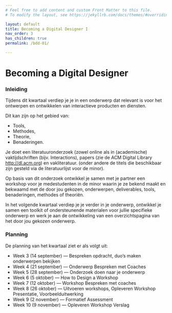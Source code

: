 ```yaml
---
# Feel free to add content and custom Front Matter to this file.
# To modify the layout, see https://jekyllrb.com/docs/themes/#overriding-theme-defaults

layout: default
title: Becoming a Digital Designer I
nav_order: 3
has_children: true
permalink: /bdd-01/

---
```


# Becoming a Digital Designer

### Inleiding

Tijdens dit kwartaal verdiep je je in een onderwerp dat relevant is voor het ontwerpen en ontwikkelen van interactieve producten en diensten. 

Dit kan zijn op het gebied van:
- Tools, 
- Methodes,
- Theorie,
- Benaderingen. 

Je doet een literatuuronderzoek (zowel online als in (academische) vaktijdschriften (bijv. Interactions), papers (zie de ACM Digital Library http://dl.acm.org) en vakliteratuur. (onder andere de titels die beschikbaar zijn gesteld via de literatuurlijst voor de minor). 

Op basis van dit onderzoek ontwikkel je samen met je partner een workshop voor je medestudenten in de minor waarin je ze bekend maakt en bekwaamd met de door jou gekozen, onderwerpen, deliverables, tools, benaderingen, methodes of theoriën. 

In het volgende kwartaal verdiep je je verder in je onderwerp, ontwikkel je samen een toolkit of ondersteunende materialen voor jullie specifieke onderwerp en werk je aan de ontwikkeling van een overzichtspagina van het door jou gekozen onderwerp.


### Planning

De planning van het kwartaal ziet er als volgt uit:

- Week 3 (14 september) — Bespreken opdracht, duo’s maken onderwerpen bekijken
- Week 4 (21 september) — Onderwerp Bespreken met Coaches
- Week 5 (28 september) — Onderzoek doen naar je onderwerp
- Week 6 (5 oktober) — How to Design a Workshop
- Week 7 (12 oktober) — Workshop Bespreken met coaches
- Week 8 (26 oktober) — Uitvoeren workshops, Opleveren Workshop Presentatie, Voorbeelduitwerking
- Week 9 (2 november) — Formatief Assessment
- Week 10 (9 november) — Opleveren Workshop Verslag